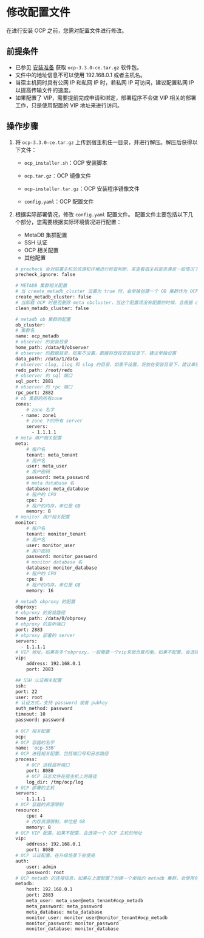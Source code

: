 # 修改配置文件

在进行安装 OCP 之前，您需对配置文件进行修改。

## 前提条件

* 已参见 [安装准备](../2.deployment-guide/4.installation-preparation.md) 获取 `ocp-3.3.0-ce.tar.gz` 软件包。
* 文件中的地址信息不可以使用 192.168.0.1 或者主机名。
* 当宿主机同时具有公网 IP 和私网 IP 时，若私网 IP 可访问，建议配置私网 IP 以提高传输文件的速度。
* 如果配置了 VIP，需要提前完成申请和绑定，部署程序不会做 VIP 相关的部署工作，只是使用配置的 VIP 地址来进行访问。

## 操作步骤

1. 将 `ocp-3.3.0-ce.tar.gz` 上传到宿主机任一目录，并进行解压。解压后获得以下文件：
   * `ocp_installer.sh`：OCP 安装脚本

   * `ocp.tar.gz`：OCP 镜像文件

   * `ocp-installer.tar.gz`：OCP 安装程序镜像文件

   * `config.yaml`：OCP 配置文件

2. 根据实际部署情况，修改 `config.yaml` 配置文件。
   配置文件主要包括以下几个部分，您需要根据实际环境情况进行配置：
   * MetaDB 集群配置
   * SSH 认证
   * OCP 相关配置
   * 其他配置
  
    ```bash
    # precheck 会对部署主机的资源和环境进行检查判断，来查看宿主机是否满足一般情况下的部署需求，一般不建议忽略 precheck。如果受限于机器资源，或者仅作为测试使用，可以选择忽略
    precheck_ignore: false

    # METADB 集群相关配置
    # 当 create_metadb_cluster 设置为 true 时，会单独创建一个 OB 集群作为 OCP 的 metadb
    create_metadb_cluster: false
    # 当卸载 OCP 时是否删除 meta obcluster，当这个配置项没有配置的时候，会根据 create_metadb_cluster 来判断
    clean_metadb_cluster: false

    # metadb ob 集群的配置
    ob_cluster:
    # 集群名
    name: ocp_metadb
    # observer 的安装目录
    home_path: /data/0/observer
    # observer 的数据目录，如果不设置，数据将放在安装目录下，建议单独设置
    data_path: /data/1/data
    # observer clog, ilog 和 slog 的目录，如果不设置，将放在安装目录下，建议单独设置
    redo_path: /root/redo
    # observer 的 sql 端口
    sql_port: 2881
    # observer 的 rpc 端口
    rpc_port: 2882
    # ob 集群的所有zone
    zones:
        # zone 名字
      - name: zone1
        # zone 下的所有 server
        servers:
          - 1.1.1.1
    # meta 用户相关配置
    meta:
        # 租户名
        tenant: meta_tenant
        # 用户名
        user: meta_user
        # 用户密码
        password: meta_password
        # meta database 名
        database: meta_database
        # 租户的 CPU
        cpu: 2
        # 租户的内存，单位是 GB
        memory: 8
    # monitor 用户相关配置
    monitor:
        # 租户名
        tenant: monitor_tenant
        # 用户名
        user: monitor_user
        # 用户密码
        password: monitor_password
        # monitor database 名
        database: monitor_database
        # 租户的 CPU
        cpu: 8
        # 租户的内存，单位是 GB
        memory: 16
    
    # metadb obproxy 的配置
    obproxy:
    # obproxy 的安装路径
    home_path: /data/0/obproxy
    # obproxy 的监听端口
    port: 2883
    # obproxy 部署的 server
    servers:
      - 1.1.1.1
    # VIP 地址，如果有多个obproxy，一般需要一个vip来做负载均衡，如果不配置，会选择一个obproxy的地址
    vip:
        address: 192.168.0.1
        port: 2883

    ## SSH 认证相关配置
    ssh:
    port: 22
    user: root
    # 认证方式，支持 password 或者 pubkey
    auth_method: password
    timeout: 10
    password: password
  
    # OCP 相关配置
    ocp:
    # OCP 容器的名字
    name: 'ocp-330'
    # OCP 进程相关配置，包括端口号和日志路径
    process:
        # OCP 进程监听端口
        port: 8080
        # OCP 日志文件在宿主机上的路径
        log_dir: /tmp/ocp/log
    # OCP 部署的主机
    servers:
      - 1.1.1.1
    # OCP 容器的资源限制
    resource:
        cpu: 4
        # 内存资源限制，单位是 GB
        memory: 8
    # OCP VIP 配置，如果不配置，会选择一个 OCP 主机的地址
    vip:
        address: 192.168.0.1
        port: 8080
    # OCP 认证配置，在升级场景下会使用
    auth:
        user: admin
        password: root
    # OCP metadb 的连接信息，如果在上面配置了创建一个单独的 metadb 集群，会使用创建的集群的信息
    metadb:
        host: 192.168.0.1
        port: 2883
        meta_user: meta_user@meta_tenant#ocp_metadb
        meta_password: meta_password
        meta_database: meta_database
        monitor_user: monitor_user@monitor_tenant#ocp_metadb
        monitor_password: monitor_password
        monitor_database: monitor_database
    ```
